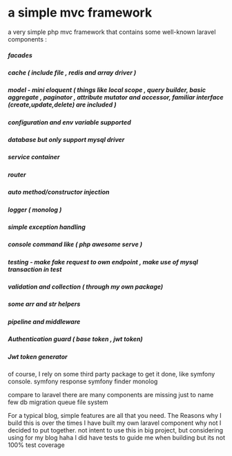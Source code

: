 
# a simple mvc framework

a very simple php mvc framework that contains some well-known laravel components :

##### facades
##### cache ( include file , redis and array driver )
##### model - mini eloquent ( things like local scope , query builder, basic aggregate , paginator , attribute mutator and accessor, familiar interface (create,update,delete) are included )
##### configuration and env variable supported
##### database but only support mysql driver
##### service container
##### router
##### auto method/constructor injection
##### logger ( monolog )
##### simple exception handling
##### console command like ( php awesome serve )
##### testing - make fake request to own endpoint , make use of mysql transaction in test
##### validation and collection ( through my own package)
##### some arr and str helpers
##### pipeline and middleware
##### Authentication guard ( base token , jwt token)
##### Jwt token generator

of course, I rely on some third party package to get it done, like
symfony console.
symfony response
symfony finder
monolog

compare to laravel there are many components are missing just to name few
db migration
queue
file system

For a typical blog, simple features are all that you need.
The Reasons why I build this is over the times I have built my own laravel component why not I decided to put together.
not intent to use this in big project, but considering using for my blog haha
I did have tests to guide me when building but its not 100% test coverage